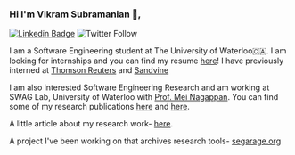 ### Hi I'm Vikram Subramanian 👋,

[![Linkedin Badge](https://img.shields.io/badge/-LinkedIn-blue?style=flat-square&logo=Linkedin&logoColor=white&link=https://www.linkedin.com/in/vikram-n-subramanian/)](https://www.linkedin.com/in/vikram-n-subramanian/)    ![Twitter Follow](https://img.shields.io/twitter/follow/VikramSubrama11?label=Vikram)

I am a Software Engineering student at The University of Waterloo🇨🇦. I am looking for internships and you can find my resume [here](https://github.com/vikramsubramanian/resume/blob/master/Resume.pdf)! I have previously interned at [Thomson Reuters](https://innovation.thomsonreuters.com/en/labs.html) and [Sandvine](https://www.sandvine.com/)


I am also interested Software Engineering Research and am working at SWAG Lab, University of Waterloo with [Prof. Mei Nagappan](https://cs.uwaterloo.ca/~m2nagapp/). You can find some of my research publications [here](https://github.com/vikramsubramanian/what_should_my_first_open_source_contribution_be) and [here](https://github.com/vikramsubramanian/first_time_OSS_contributors). 


A little article about my research work- [here](https://cs.uwaterloo.ca/news/cheriton-faculty-members-graduate-undergraduate-students-win-four-awards-at-icse-2020).


A project I've been working on that archives research tools- [segarage.org](https://segarage.org/)




<!--
**vikramsubramanian/vikramsubramanian** is a ✨ _special_ ✨ repository because its `README.md` (this file) appears on your GitHub profile.

Here are some ideas to get you started:

- 🔭 I’m currently working on ...
- 🌱 I’m currently learning ...
- 👯 I’m looking to collaborate on ...
- 🤔 I’m looking for help with ...
- 💬 Ask me about ...
- 📫 How to reach me: ...
- 😄 Pronouns: ...
- ⚡ Fun fact: ...
-->
